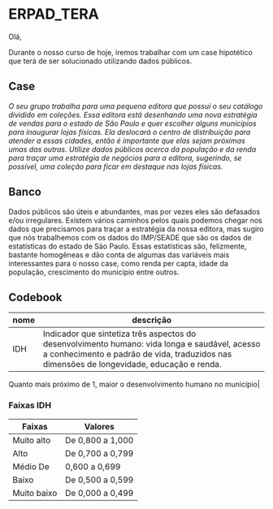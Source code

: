 # ERPAD_TERA

Olá,

Durante o nosso curso de hoje, iremos trabalhar com um case hipotético que terá de ser solucionado utilizando dados públicos.

## Case

*O seu grupo trabalha para uma pequena editora que possui o seu catálogo dividido em coleções. Essa editora está desenhando uma nova estratégia de vendas para o estado de São Paulo e quer escolher alguns municípios para inaugurar lojas físicas. Ela deslocará o centro de distribuição para atender a essas cidades, então é importante que elas sejam próximas umas das outras. Utilize dados públicos acerca da população e da renda para traçar uma estratégia de negócios para a editora, sugerindo, se possível, uma coleção para ficar em destaque nas lojas físicas.*

## Banco

Dados públicos são úteis e abundantes, mas por vezes eles são defasados e/ou irregulares. Existem vários caminhos pelos quais podemos chegar nos dados que precisamos para traçar a estratégia da nossa editora, mas sugiro que nós trabalhemos com os dados do IMP/SEADE que são os dados de estatísticas do estado de São Paulo. Essas estatísticas são, felizmente, bastante homogêneas e dão conta de algumas das variáveis mais interessantes para o nosso case, como renda per capta, idade da população, crescimento do município entre outros. 

## Codebook

|nome|descrição|
|---|---|
|IDH|Indicador que sintetiza três aspectos do desenvolvimento humano: vida longa e saudável, acesso a conhecimento e padrão de vida, traduzidos nas dimensões de longevidade, educação e renda.

Quanto mais próximo de 1, maior o desenvolvimento humano no município|


### Faixas IDH

|Faixas|	Valores|
|------|------|
|Muito alto|	De 0,800 a 1,000|
|Alto	|De 0,700 a 0,799|
|Médio	De |0,600 a 0,699|
|Baixo	|De 0,500 a 0,599|
|Muito baixo	|De 0,000 a 0,499|
